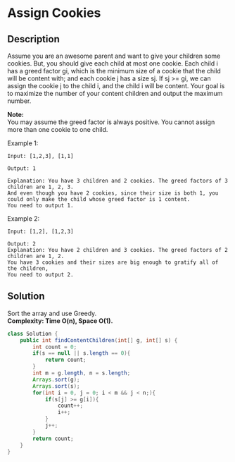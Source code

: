 # Assign Cookies
## Description
Assume you are an awesome parent and want to give your children some cookies. But, you should give each child at most one cookie. Each child i has a greed factor gi, which is the minimum size of a cookie that the child will be content with; and each cookie j has a size sj. If sj >= gi, we can assign the cookie j to the child i, and the child i will be content. Your goal is to maximize the number of your content children and output the maximum number.

**Note:**  
You may assume the greed factor is always positive.
You cannot assign more than one cookie to one child.

Example 1:
```
Input: [1,2,3], [1,1]

Output: 1

Explanation: You have 3 children and 2 cookies. The greed factors of 3 children are 1, 2, 3.
And even though you have 2 cookies, since their size is both 1, you could only make the child whose greed factor is 1 content.
You need to output 1.
```
Example 2:
```
Input: [1,2], [1,2,3]

Output: 2
Explanation: You have 2 children and 3 cookies. The greed factors of 2 children are 1, 2.
You have 3 cookies and their sizes are big enough to gratify all of the children,
You need to output 2.
```
## Solution
Sort the array and use Greedy.  
**Complexity: Time O(n), Space O(1).**  
```java
class Solution {
    public int findContentChildren(int[] g, int[] s) {
        int count = 0;
        if(s == null || s.length == 0){
            return count;
        }
        int m = g.length, n = s.length;
        Arrays.sort(g);
        Arrays.sort(s);
        for(int i = 0, j = 0; i < m && j < n;){
            if(s[j] >= g[i]){
                count++;
                i++;
            }
            j++;
        }
        return count;
    }
}
```
